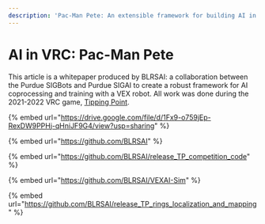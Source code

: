 ```yaml
---
description: 'Pac-Man Pete: An extensible framework for building AI in VEX Robotics'
---
```


# AI in VRC: Pac-Man Pete

This article is a whitepaper produced by BLRSAI: a collaboration between the Purdue SIGBots and Purdue SIGAI to create a robust framework for AI coprocessing and training with a VEX robot. All work was done during the 2021-2022 VRC game, [Tipping Point](https://www.youtube.com/watch?v=H8XcvADUXTE).&#x20;

{% embed url="https://drive.google.com/file/d/1Fx9-o759jEp-RexDW9PPHj-qHniJF9G4/view?usp=sharing" %}

{% embed url="https://github.com/BLRSAI" %}

{% embed url="https://github.com/BLRSAI/release_TP_competition_code" %}

{% embed url="https://github.com/BLRSAI/VEXAI-Sim" %}

{% embed url="https://github.com/BLRSAI/release_TP_rings_localization_and_mapping" %}
